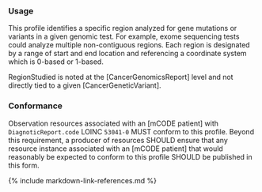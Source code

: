 ### Usage

This profile identifies a specific region analyzed for gene mutations or variants in a given genomic test. For example, exome sequencing tests could analyze multiple non-contiguous regions. Each region is designated by a range of start and end location and referencing a coordinate system which is 0-based or 1-based. 

RegionStudied is noted at the [CancerGenomicsReport] level and not directly tied to a given [CancerGeneticVariant].

### Conformance

Observation resources associated with an [mCODE patient] with `DiagnoticReport.code` LOINC `53041-0` MUST conform to this profile. Beyond this requirement, a producer of resources SHOULD ensure that any resource instance associated with an [mCODE patient] that would reasonably be expected to conform to this profile SHOULD be published in this form.

{% include markdown-link-references.md %}